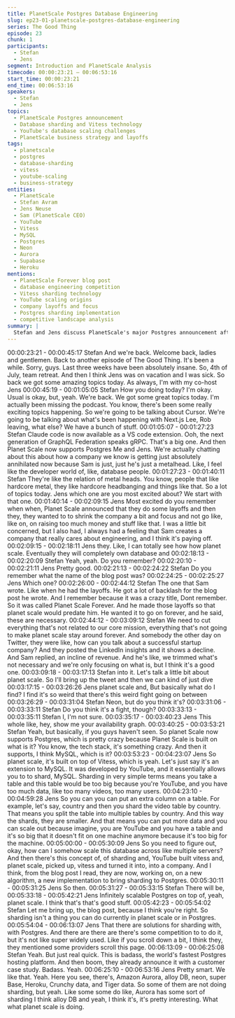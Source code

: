 ```yaml
---
title: PlanetScale Postgres Database Engineering
slug: ep23-01-planetscale-postgres-database-engineering
series: The Good Thing
episode: 23
chunk: 1
participants:
  - Stefan
  - Jens
segment: Introduction and PlanetScale Analysis
timecode: 00:00:23:21 – 00:06:53:16
start_time: 00:00:23:21
end_time: 00:06:53:16
speakers:
  - Stefan
  - Jens
topics:
  - PlanetScale Postgres announcement
  - Database sharding and Vitess technology
  - YouTube's database scaling challenges
  - PlanetScale business strategy and layoffs
tags:
  - planetscale
  - postgres
  - database-sharding
  - vitess
  - youtube-scaling
  - business-strategy
entities:
  - PlanetScale
  - Stefan Avram
  - Jens Neuse
  - Sam (PlanetScale CEO)
  - YouTube
  - Vitess
  - MySQL
  - Postgres
  - Neon
  - Aurora
  - Supabase
  - Heroku
mentions:
  - PlanetScale Forever blog post
  - database engineering competition
  - Vitess sharding technology
  - YouTube scaling origins
  - company layoffs and focus
  - Postgres sharding implementation
  - competitive landscape analysis
summary: |
  Stefan and Jens discuss PlanetScale's major Postgres announcement after a hiatus, exploring the technical underpinnings of Vitess sharding technology originally developed by YouTube. They analyze PlanetScale's strategic focus following layoffs, Sam's "PlanetScale Forever" philosophy, and the competitive dynamics with Neon and other database providers in the sharding space.
---
```


00:00:23:21 - 00:00:45:17
Stefan
And we're back. Welcome back, ladies and gentlemen. Back to another episode of The Good
Thing. It's been a while. Sorry, guys. Last three weeks have been absolutely insane. So, 4th of
July, team retreat. And then I think Jens was on vacation and I was sick. So back we got some
amazing topics today. As always, I'm with my co-host Jens
00:00:45:19 - 00:01:05:05
Stefan
How you doing today? I'm okay. Usual is okay, but, yeah. We're back. We got some great topics
today. I'm actually been missing the podcast. You know, there's been some really exciting topics
happening. So we're going to be talking about Cursor. We're going to be talking about what's
been happening with Next.js Lee, Rob leaving, what else? We have a bunch of stuff.
00:01:05:07 - 00:01:27:23
Stefan
Claude code is now available as a VS code extension. Ooh, the next generation of GraphQL
Federation speaks gRPC. That's a big one. And then Planet Scale now supports Postgres Me
and Jens. We're actually chatting about this about how a company we know is getting just
absolutely annihilated now because Sam is just, just he's just a metalhead. Like, I feel like the
developer world of, like, database people.
00:01:27:23 - 00:01:40:11
Stefan
They're like the relation of metal heads. You know, people that like hardcore metal, they like
hardcore headbanging and things like that. So a lot of topics today. Jens which one are you
most excited about? We start with that one.
00:01:40:14 - 00:02:09:15
Jens
Most excited do you remember when when, Planet Scale announced that they do some layoffs
and then they, they wanted to to shrink the company a bit and focus and not go like, like on, on
raising too much money and stuff like that. I was a little bit concerned, but I also had, I always
had a feeling that Sam creates a company that really cares about engineering, and I think it's
paying off.
00:02:09:15 - 00:02:18:11
Jens
they.
Like, I can totally see how how planet scale. Eventually they will completely own database and
00:02:18:13 - 00:02:20:09
Stefan
Yeah, yeah. Do you remember?
00:02:20:10 - 00:02:21:11
Jens
Pretty good.
00:02:21:13 - 00:02:24:22
Stefan
Do you remember what the name of the blog post was?
00:02:24:25 - 00:02:25:27
Jens
Which one?
00:02:26:00 - 00:02:44:12
Stefan
The one that Sam wrote. Like when he had the layoffs. He got a lot of backlash for the blog post
he wrote. And I remember because it was a crazy title, Dont remember. So it was called Planet
Scale Forever. And he made those layoffs so that planet scale would predate him. He wanted it
to go on forever, and he said, these are necessary.
00:02:44:12 - 00:03:09:12
Stefan
We need to cut everything that's not related to our core mission, everything that's not going to
make planet scale stay around forever. And somebody the other day on Twitter, they were like,
how can you talk about a successful startup company? And they posted the LinkedIn insights
and it shows a decline. And Sam replied, an incline of revenue. And he's like, we trimmed what's
not necessary and we're only focusing on what is, but I think it's a good one.
00:03:09:18 - 00:03:17:13
Stefan
into it.
Let's talk a little bit about planet scale. So I'll bring up the tweet and then we can kind of just dive
00:03:17:15 - 00:03:26:26
Jens
planet scale and,
But basically what do I find? I find it's so weird that there's this weird fight going on between
00:03:26:29 - 00:03:31:04
Stefan
Neon, but do you think it's?
00:03:31:06 - 00:03:33:11
Stefan
Do you think it's a fight, though?
00:03:33:13 - 00:03:35:11
Stefan
I, I'm not sure.
00:03:35:17 - 00:03:40:23
Jens
This whole like, hey, show me your availability graph.
00:03:40:25 - 00:03:53:21
Stefan
Yeah, but basically, if you guys haven't seen. So planet Scale now supports Postgres, which is
pretty crazy because Planet Scale is built on what is it? You know, the tech stack, it's something
crazy. And then it supports, I think MySQL, which is it?
00:03:53:23 - 00:04:23:07
Jens
So planet scale, it's built on top of Vitess, which is yeah. Let's just say it's an extension to
MySQL. It was developed by YouTube, and it essentially allows you to to shard, MySQL.
Sharding in very simple terms means you take a table and this table would be too big because
you're YouTube, and you have too much data, like too many videos, too many users.
00:04:23:10 - 00:04:59:28
Jens
So you can you can put an extra column on a table. For example, let's say, country and then
you shard the video table by country. That means you split the table into multiple tables by
country. And this way the shards, they are smaller. And that means you can put more data and
you can scale out because imagine, you are YouTube and you have a table and it's so big that it
doesn't fit on one machine anymore because it's too big for the machine.
00:05:00:00 - 00:05:30:09
Jens
So you need to figure out, okay, how can I somehow scale this database across like multiple
servers? And then there's this concept of, of sharding and, YouTube built vitess and, planet
scale, picked up, vitess and turned it into, into a company. And I think, from the blog post I read,
they are now, working on, on a new algorithm, a new implementation to bring sharding to
Postgres.
00:05:30:11 - 00:05:31:25
Jens
So then.
00:05:31:27 - 00:05:33:15
Stefan
There will be,
00:05:33:18 - 00:05:42:21
Jens
Infinitely scalable Postgres on top of, yeah, planet scale. I think that's that's good stuff.
00:05:42:23 - 00:05:54:02
Stefan
Let me bring up, the blog post, because I think you're right. So sharding isn't a thing you can do
currently in planet scale or in Postgres.
00:05:54:04 - 00:06:13:07
Jens
That there are solutions for sharding with, with Postgres. And there are there are there's some
competition to to do it, but it's not like super widely used. Like if you scroll down a bit, I think
they, they mentioned some providers scroll this page.
00:06:13:09 - 00:06:25:08
Stefan
Yeah. But just real quick. This is badass, the world's fastest Postgres hosting platform. And then
boom, they already announce it with a customer case study. Badass. Yeah.
00:06:25:10 - 00:06:53:16
Jens
Pretty smart. We like that. Yeah. Here you see, there's, Amazon Aurora, alloy DB, neon, super
Base, Heroku, Crunchy data, and Tiger data. So some of them are not doing sharding, but yeah.
Like some some do like, Aurora has some sort of sharding I think alloy DB and yeah, I think it's,
it's pretty interesting. What what planet scale is doing.